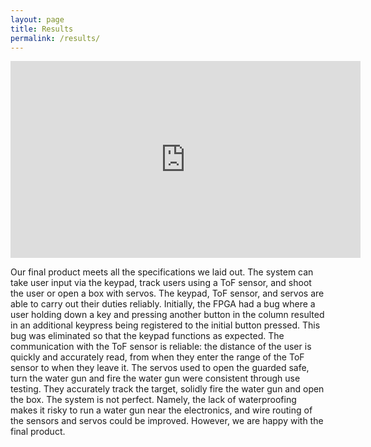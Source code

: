 ```yaml
---
layout: page
title: Results
permalink: /results/
---
```


<iframe width="560" height="315" src="https://youtube.com/embed/y5Qfcjh6fBQ" title="YouTube video player" frameborder="0" allow="accelerometer; autoplay; clipboard-write; encrypted-media; gyroscope; picture-in-picture" allowfullscreen></iframe>


Our final product meets all the specifications we laid out. The system can take user input via the keypad, track users using a ToF sensor, and shoot the user or open a box with servos. The keypad, ToF sensor, and servos are able to carry out their duties reliably. Initially, the FPGA had a bug where a user holding down a key and pressing another button in the column resulted in an additional keypress being registered to the initial button pressed. This bug was eliminated so that the keypad functions as expected. The communication with the ToF sensor is reliable: the distance of the user is quickly and accurately read, from when they enter the range of the ToF sensor to when they leave it. The servos used to open the guarded safe, turn the water gun and fire the water gun were consistent through use testing. They accurately track the target, solidly fire the water gun and open the box. The system is not perfect. Namely, the lack of waterproofing makes it risky to run a water gun near the electronics, and wire routing of the sensors and servos could be improved. However, we are happy with the final product. 
